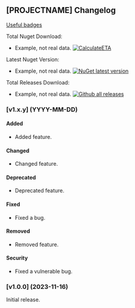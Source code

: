 ## [PROJECTNAME] Changelog

[Useful badges](https://github.com/meokullu/UsefulGithub/tree/main)

Total Nuget Download:
* Example, not real data. [![CalculateETA](https://img.shields.io/nuget/dt/CalculateETA.svg)](https://www.nuget.org/packages/UsefulGithub/)

Latest Nuget Version:
*  Example, not real data. [![NuGet latest version](https://badgen.net/nuget/v/CalculateETA/latest)](https://nuget.org/packages/UsefulGithub)

Total Releases Download:
*  Example, not real data. [![Github all releases](https://img.shields.io/github/downloads/meokullu/CalculateETA/total.svg)](https://GitHub.com/meokullu/UsefulGithub/releases/)

<!--
### [Unreleased] (YYYY-MM-DD)

#### Added

#### Changed

#### Deprecated

#### Fixed

#### Removed

#### Security
-->

<!--[keepachangelog v1.1.0](https://keepachangelog.com/en/1.1.0/) -->

### [v1.x.y] (YYYY-MM-DD)

#### Added
* Added feature.

#### Changed
* Changed feature.

#### Deprecated
* Deprecated feature.

#### Fixed
* Fixed a bug.

#### Removed
* Removed feature.
  
#### Security
* Fixed a vulnerable bug.

### [v1.0.0] (2023-11-16)
Initial release.
